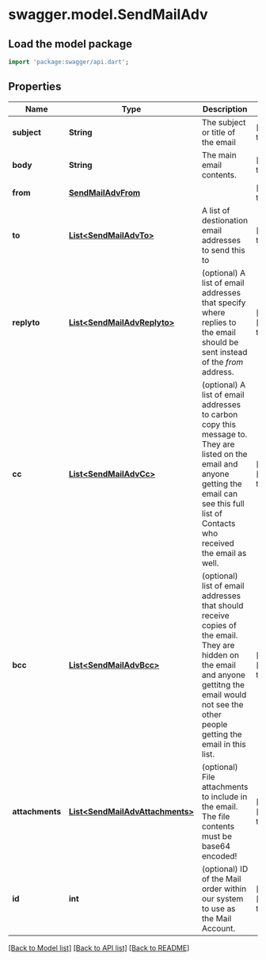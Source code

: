 # swagger.model.SendMailAdv

## Load the model package
```dart
import 'package:swagger/api.dart';
```

## Properties
Name | Type | Description | Notes
------------ | ------------- | ------------- | -------------
**subject** | **String** | The subject or title of the email | [default to null]
**body** | **String** | The main email contents. | [default to null]
**from** | [**SendMailAdvFrom**](SendMailAdvFrom.md) |  | [default to null]
**to** | [**List&lt;SendMailAdvTo&gt;**](SendMailAdvTo.md) | A list of destionation email addresses to send this to | [default to []]
**replyto** | [**List&lt;SendMailAdvReplyto&gt;**](SendMailAdvReplyto.md) | (optional) A list of email addresses that specify where replies to the email should be sent instead of the _from_ address. | [optional] [default to []]
**cc** | [**List&lt;SendMailAdvCc&gt;**](SendMailAdvCc.md) | (optional) A list of email addresses to carbon copy this message to.  They are listed on the email and anyone getting the email can see this full list of Contacts who received the email as well. | [optional] [default to []]
**bcc** | [**List&lt;SendMailAdvBcc&gt;**](SendMailAdvBcc.md) | (optional) list of email addresses that should receive copies of the email.  They are hidden on the email and anyone gettitng the email would not see the other people getting the email in this list. | [optional] [default to []]
**attachments** | [**List&lt;SendMailAdvAttachments&gt;**](SendMailAdvAttachments.md) | (optional) File attachments to include in the email.  The file contents must be base64 encoded! | [optional] [default to []]
**id** | **int** | (optional)  ID of the Mail order within our system to use as the Mail Account. | [optional] [default to null]

[[Back to Model list]](../README.md#documentation-for-models) [[Back to API list]](../README.md#documentation-for-api-endpoints) [[Back to README]](../README.md)

